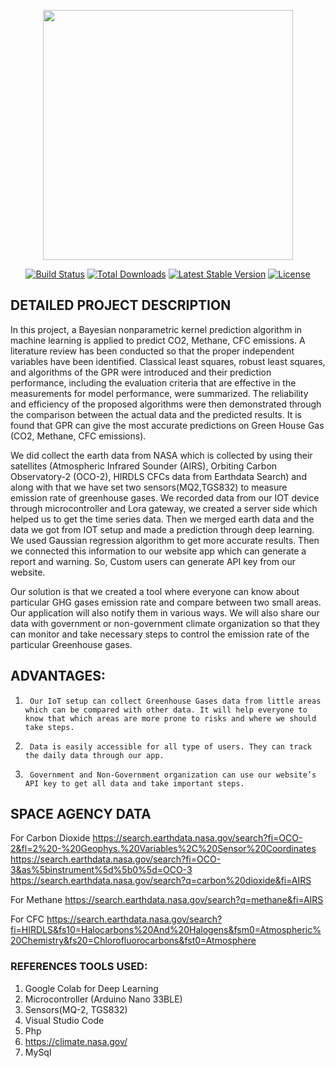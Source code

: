 <p align="center"><a href="https://laravel.com" target="_blank"><img src="https://raw.githubusercontent.com/laravel/art/master/logo-lockup/5%20SVG/2%20CMYK/1%20Full%20Color/laravel-logolockup-cmyk-red.svg" width="400"></a></p>

<p align="center">
<a href="https://travis-ci.org/laravel/framework"><img src="https://travis-ci.org/laravel/framework.svg" alt="Build Status"></a>
<a href="https://packagist.org/packages/laravel/framework"><img src="https://img.shields.io/packagist/dt/laravel/framework" alt="Total Downloads"></a>
<a href="https://packagist.org/packages/laravel/framework"><img src="https://img.shields.io/packagist/v/laravel/framework" alt="Latest Stable Version"></a>
<a href="https://packagist.org/packages/laravel/framework"><img src="https://img.shields.io/packagist/l/laravel/framework" alt="License"></a>
</p>

## DETAILED PROJECT DESCRIPTION

In this project, a Bayesian nonparametric kernel prediction algorithm in machine learning is applied to predict CO2, Methane, CFC emissions. A literature review has been conducted so that the proper independent variables have been identified. Classical least squares, robust least squares, and algorithms of the GPR were introduced and their prediction performance, including the evaluation criteria that are effective in the measurements for model performance, were summarized. The reliability and efficiency of the proposed algorithms were then demonstrated through the comparison between the actual data and the predicted results. It is found that GPR can give the most accurate predictions on Green House Gas (CO2, Methane, CFC emissions).

We did collect the earth data from NASA which is collected by using their satellites (Atmospheric Infrared Sounder (AIRS), Orbiting Carbon Observatory-2 (OCO-2), HIRDLS CFCs data from Earthdata Search) and along with that we have set two sensors(MQ2,TGS832) to measure emission rate of greenhouse gases. We recorded data from our IOT device through microcontroller and Lora gateway, we created a server side which helped us to get the time series data.
Then we merged earth data and the data we got from IOT setup and made a prediction through deep learning. We used Gaussian regression algorithm to get more accurate results. Then we connected this information to our website app which can generate a report and warning. So, Custom users can generate API key from our website.

Our solution is that we created a tool where everyone can know about particular GHG gases emission rate and compare between two small areas. Our application will also notify them in various ways. We will also share our data with government or non-government climate organization so that they can monitor and take necessary steps to control the emission rate of the particular Greenhouse gases.

## ADVANTAGES:
1.      Our IoT setup can collect Greenhouse Gases data from little areas which can be compared with other data. It will help everyone to know that which areas are more prone to risks and where we should take steps.

2.      Data is easily accessible for all type of users. They can track the daily data through our app.

3.      Government and Non-Government organization can use our website’s API key to get all data and take important steps.


## SPACE AGENCY DATA

For Carbon Dioxide 
https://search.earthdata.nasa.gov/search?fi=OCO-2&fl=2%20-%20Geophys.%20Variables%2C%20Sensor%20Coordinates
https://search.earthdata.nasa.gov/search?fi=OCO-3&as%5binstrument%5d%5b0%5d=OCO-3
https://search.earthdata.nasa.gov/search?q=carbon%20dioxide&fi=AIRS

For Methane 
https://search.earthdata.nasa.gov/search?q=methane&fi=AIRS

For CFC 
https://search.earthdata.nasa.gov/search?fi=HIRDLS&fs10=Halocarbons%20And%20Halogens&fsm0=Atmospheric%20Chemistry&fs20=Chlorofluorocarbons&fst0=Atmosphere


### REFERENCES TOOLS USED:
 1. Google Colab for Deep Learning
 2. Microcontroller (Arduino Nano 33BLE)
 3. Sensors(MQ-2, TGS832)
 4. Visual Studio Code 
 5. Php
 6. https://climate.nasa.gov/
 7. MySql


